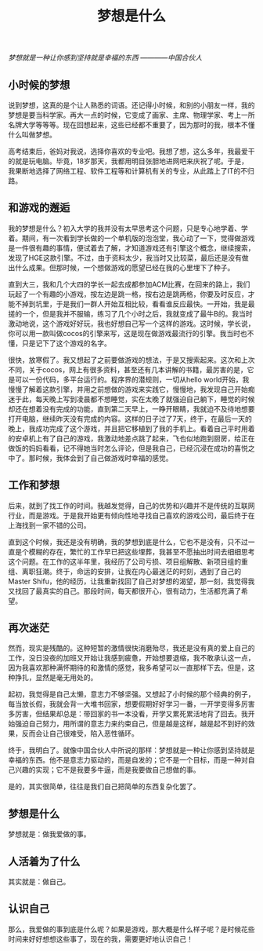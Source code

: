 ﻿---
layout: post
title: 梦想是什么
categories: [blog ]
tags: [生活, ]
description:  
---

*梦想就是一种让你感到坚持就是幸福的东西    ————中国合伙人*

## 小时候的梦想
说到梦想，这真的是个让人熟悉的词语。还记得小时候，和别的小朋友一样，我的梦想是要当科学家。再大一点的时候，它变成了画家、主席、物理学家、考上一所名牌大学等等等。现在回想起来，这些已经都不重要了，因为那时的我，根本不懂什么叫做梦想。

高考结束后，爸妈对我说，选择你喜欢的专业吧。我想了想，这么多年，我最爱干的就是玩电脑。毕竟，18岁那天，我都用明目张胆地进网吧来庆祝了呢。于是，我果断地选择了网络工程、软件工程等和计算机有关的专业，从此踏上了IT的不归路。

## 和游戏的邂逅
我的梦想是什么？初入大学的我并没有太早思考这个问题，只是专心地学着、学着。期间，有一次看到学长做的一个单机版的泡泡堂，我心动了一下，觉得做游戏是一件很有趣的事情，便试着去了解，才知道游戏还有引擎这个概念，继续搜索，发现了HGE这款引擎。不过，由于资料太少，我当时又比较菜，最后还是没有做出什么成果。但那时候，一个想做游戏的愿望已经在我的心里埋下了种子。

直到大三，我和几个大四的学长一起去成都参加ACM比赛，在回来的路上，我们玩起了一个有趣的小游戏，按左边是跳一格，按右边是跳两格，你要及时反应，才能不掉到坑里，于是我们一群人开始互相比较，看看谁反应最快。一开始，我是最搓的一个，但是我并不服输，练习了几个小时之后，我就变成了最牛B的。我当时激动地说，这个游戏好好玩，我也好想自己写一个这样的游戏。这时候，学长说，你可以用一款叫做cocos的引擎来写，这是现在做游戏最流行的引擎。我当时也不懂，只是记下了这个游戏的名字。

很快，放寒假了。我又想起了之前要做游戏的想法，于是又搜索起来。这次和上次不同，关于cocos，网上有很多资料，甚至还有几本讲解的书籍，最厉害的是，它是可以一份代码，多平台运行的。程序界的潜规则，一切从hello world开始，我慢慢了解着这款引擎，并用之前想做的游戏来实践它，慢慢地，我发现自己开始痴迷于此，每天晚上写到凌晨都不想睡觉，实在太晚了就强迫自己躺下，睡觉的时候却还在想着没有完成的功能，直到第二天早上，一睁开眼睛，我就迫不及待地想要打开电脑，继续昨天没有完成的内容。这样的日子过了7天，终于，在最后一天的晚上，我成功完成了这个游戏，并且把它移植到了我的手机上。看着自己平时用着的安卓机上有了自己的游戏，我激动地差点跳了起来，飞也似地跑到厨房，给正在做饭的妈妈看看，记不得她当时怎么评论，但是我自己，已经沉浸在成功的喜悦之中了。那时候，我体会到了自己做游戏时幸福的感觉。

## 工作和梦想
后来，就到了找工作的时间。我越发觉得，自己的优势和兴趣并不是传统的互联网行业，而是游戏。于是我开始更有倾向性地寻找自己喜欢的游戏公司，最后终于在上海找到一家不错的公司。

直到这个时候，我还是没有明确，我的梦想到底是什么，它也不是没有，只不过一直是个模糊的存在，繁忙的工作早已把这些埋葬，我甚至不愿抽出时间去细细思考这个问题。在工作的这半年里，我经历了公司亏损、项目组解散、新项目组的重组、离职狂潮。终于，命运的安排，让我在内心最迷茫的时刻，遇到了自己的Master Shifu，他的经历，让我重新找回了自己对梦想的渴望，那一刻，我觉得我又找回了最真实的自己。那段时间，每天都很开心，很有动力，生活都充满了希望。

## 再次迷茫
然而，现实是残酷的。这种短暂的激情很快消磨殆尽，我还是没有真的爱上自己的工作，没日没夜的加班又开始让我感到疲惫，开始想要退缩，我不敢承认这一点，因为我喜欢那种满怀期待的和激情的感觉，我多希望可以一直那样下去。但是，这种挣扎，显然是毫无用处的。

起初，我觉得是自己太懒，意志力不够坚强。又想起了小时候的那个经典的例子，每当放长假，我就会背一大堆书回家，想要假期好好学习一番，一开学变得多厉害多厉害，但结果却总是：带回家的书一本没看，开学又累死累活地背了回去。我开始强迫自己努力，用所谓的意志力来约束自己，但是越是这样，越是起不到好的效果，反而会让自己很难受，陷入恶性循环。

终于，我明白了。就像中国合伙人中所说的那样：梦想就是一种让你感到坚持就是幸福的东西。他不是意志力驱动的，而是自发的；它不是一个目标，而是一种对自己兴趣的实现；它不是我要多牛逼，而是我要做自己想做的事。

是的，其实很简单，往往是我们自己把简单的东西复杂化罢了。

## 梦想是什么
梦想就是：做我爱做的事。

## 人活着为了什么
其实就是：做自己。

## 认识自己
那么，我爱做的事到底是什么呢？如果是游戏，那大概是什么样子呢？是时候花些时间来好好想想这些事了，现在的我，需要更好地认识自己！